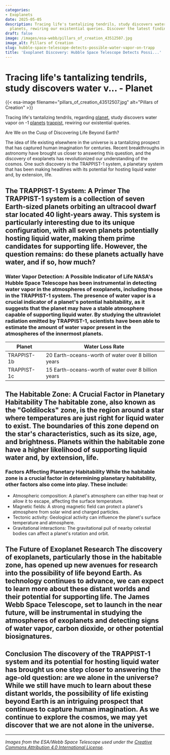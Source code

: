 ```yaml
---
categories:
- Exoplanets
date: 2025-05-05
description: Tracing life's tantalizing tendrils, study discovers water vapor on TRAPPIST-1
  planets, rewiring our existential queries. Discover the latest findings.
draft: false
image: /images/esa-webb/pillars_of_creation_43512507.jpg
image_alt: Pillars of Creation
slug: hubble-space-telescope-detects-possible-water-vapor-on-trapp
title: 'Exoplanet Discovery: Hubble Space Telescope Detects Possi...'
---
```


# Tracing life's tantalizing tendrils, study discovers water v... - Planet
{{< esa-image filename="pillars_of_creation_43512507.jpg" alt="Pillars of Creation" >}}



Tracing life's tantalizing tendrils, regarding [planet](/blog/exoplanets-and-the-search-for-life-beyond-earth), study discovers water vapor on -1 [planets](/blog/post-1) [trappist](/blog/exoplanets-and-the-enigmatic-trappist-1-system), rewiring our existential queries.

Are We on the Cusp of Discovering Life Beyond Earth?

 The idea of life existing elsewhere in the universe is a tantalizing prospect that has captured human imagination for centuries. Recent breakthroughs in astronomy have brought us closer to answering this question, and the discovery of exoplanets has revolutionized our understanding of the cosmos. One such discovery is the TRAPPIST-1 system, a planetary system that has been making headlines with its potential for hosting liquid water and, by extension, life.

 ## The TRAPPIST-1 System: A Primer The TRAPPIST-1 system is a collection of seven Earth-sized planets orbiting an ultracool dwarf star located 40 light-years away. This system is particularly interesting due to its unique configuration, with all seven planets potentially hosting liquid water, making them prime candidates for supporting life. However, the question remains: do these planets actually have water, and if so, how much?

 ### Water Vapor Detection: A Possible Indicator of Life NASA's Hubble Space Telescope has been instrumental in detecting water vapor in the atmospheres of exoplanets, including those in the TRAPPIST-1 system. The presence of water vapor is a crucial indicator of a planet's potential habitability, as it suggests that the planet may have a stable atmosphere capable of supporting liquid water. By studying the ultraviolet radiation emitted by TRAPPIST-1, scientists have been able to estimate the amount of water vapor present in the atmospheres of the innermost planets.

 | Planet | Water Loss Rate |
| --- | --- |
| TRAPPIST-1b | 20 Earth-oceans-worth of water over 8 billion years |
| TRAPPIST-1c | 15 Earth-oceans-worth of water over 8 billion years | As the table above illustrates, related to planet, the innermost planets of the TRAPPIST-1 system may have lost significant amounts of water over the course of their history. However, the outer planets, particularly those in the habitable zone, may have retained more water, making them more likely to support life.

 ## The Habitable Zone: A Crucial Factor in Planetary Habitability The habitable zone, also known as the "Goldilocks" zone, is the region around a star where temperatures are just right for liquid water to exist. The boundaries of this zone depend on the star's characteristics, such as its size, age, and brightness. Planets within the habitable zone have a higher likelihood of supporting liquid water and, by extension, life.

 ### Factors Affecting Planetary Habitability While the habitable zone is a crucial factor in determining planetary habitability, other factors also come into play. These include:

  - Atmospheric composition: A planet's atmosphere can either trap heat or allow it to escape, affecting the surface temperature.
 - Magnetic fields: A strong magnetic field can protect a planet's atmosphere from solar wind and charged particles.
 - Tectonic activity: Geological activity can influence the planet's surface temperature and atmosphere.
 - Gravitational interactions: The gravitational pull of nearby celestial bodies can affect a planet's rotation and orbit.
  ## The Future of Exoplanet Research The discovery of exoplanets, particularly those in the habitable zone, has opened up new avenues for research into the possibility of life beyond Earth. As technology continues to advance, we can expect to learn more about these distant worlds and their potential for supporting life. The James Webb Space Telescope, set to launch in the near future, will be instrumental in studying the atmospheres of exoplanets and detecting signs of water vapor, carbon dioxide, or other potential biosignatures.

 ## Conclusion The discovery of the TRAPPIST-1 system and its potential for hosting liquid water has brought us one step closer to answering the age-old question: are we alone in the universe? While we still have much to learn about these distant worlds, the possibility of life existing beyond Earth is an intriguing prospect that continues to capture human imagination. As we continue to explore the cosmos, we may yet discover that we are not alone in the universe.

---

*Images from the ESA/Webb Space Telescope used under the [Creative Commons Attribution 4.0 International License](https://creativecommons.org/licenses/by/4.0).*